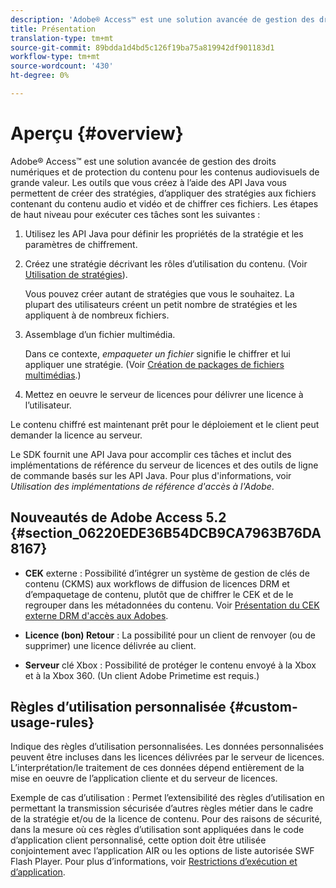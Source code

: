 ```yaml
---
description: 'Adobe® Access™ est une solution avancée de gestion des droits numériques et de protection du contenu pour les contenus audiovisuels de grande valeur. Les outils que vous créez à l’aide des API Java vous permettent de créer des stratégies, d’appliquer des stratégies aux fichiers contenant du contenu audio et vidéo et de chiffrer ces fichiers. Les étapes de haut niveau pour exécuter ces tâches sont les suivantes : '
title: Présentation
translation-type: tm+mt
source-git-commit: 89bdda1d4bd5c126f19ba75a819942df901183d1
workflow-type: tm+mt
source-wordcount: '430'
ht-degree: 0%

---
```



# Aperçu {#overview}

Adobe® Access™ est une solution avancée de gestion des droits numériques et de protection du contenu pour les contenus audiovisuels de grande valeur. Les outils que vous créez à l’aide des API Java vous permettent de créer des stratégies, d’appliquer des stratégies aux fichiers contenant du contenu audio et vidéo et de chiffrer ces fichiers. Les étapes de haut niveau pour exécuter ces tâches sont les suivantes :

1. Utilisez les API Java pour définir les propriétés de la stratégie et les paramètres de chiffrement.
1. Créez une stratégie décrivant les rôles d’utilisation du contenu. (Voir [Utilisation de stratégies](../../aaxs-protecting-content/content-working-with-policies/content-working-with-policies-overview.md)).

   Vous pouvez créer autant de stratégies que vous le souhaitez. La plupart des utilisateurs créent un petit nombre de stratégies et les appliquent à de nombreux fichiers.

1. Assemblage d’un fichier multimédia.

   Dans ce contexte, *empaqueter un fichier* signifie le chiffrer et lui appliquer une stratégie. (Voir [Création de packages de fichiers multimédias](../../aaxs-protecting-content/content-packaging-media-files/content-packaging-media-files-overview.md).)

1. Mettez en oeuvre le serveur de licences pour délivrer une licence à l’utilisateur.

Le contenu chiffré est maintenant prêt pour le déploiement et le client peut demander la licence au serveur.

Le SDK fournit une API Java pour accomplir ces tâches et inclut des implémentations de référence du serveur de licences et des outils de ligne de commande basés sur les API Java. Pour plus d&#39;informations, voir *Utilisation des implémentations de référence d&#39;accès à l&#39;Adobe*.

## Nouveautés de Adobe Access 5.2 {#section_06220EDE36B54DCB9CA7963B76DA8167}

* **CEK** externe : Possibilité d’intégrer un système de gestion de clés de contenu (CKMS) aux workflows de diffusion de licences DRM et d’empaquetage de contenu, plutôt que de chiffrer le CEK et de le regrouper dans les métadonnées du contenu. Voir [Présentation du CEK externe DRM d&#39;accès aux Adobes](../../aaxs-drm-xkey-mgmt/aaxs-drm-using-external-cek-overview.md).

* **Licence (bon) Retour** : La possibilité pour un client de renvoyer (ou de supprimer) une licence délivrée au client.
* **Serveur** clé Xbox : Possibilité de protéger le contenu envoyé à la Xbox et à la Xbox 360. (Un client Adobe Primetime est requis.)

## Règles d’utilisation personnalisée {#custom-usage-rules}

Indique des règles d’utilisation personnalisées. Les données personnalisées peuvent être incluses dans les licences délivrées par le serveur de licences. L’interprétation/le traitement de ces données dépend entièrement de la mise en oeuvre de l’application cliente et du serveur de licences.

Exemple de cas d’utilisation : Permet l’extensibilité des règles d’utilisation en permettant la transmission sécurisée d’autres règles métier dans le cadre de la stratégie et/ou de la licence de contenu. Pour des raisons de sécurité, dans la mesure où ces règles d’utilisation sont appliquées dans le code d’application client personnalisé, cette option doit être utilisée conjointement avec l’application AIR ou les options de liste autorisée SWF Flash Player. Pour plus d’informations, voir [Restrictions d’exécution et d’application](../../aaxs-protecting-content/content-introduction/content-usage-rules/content-runtime-application-restrictions/content-allowlist-air.md).
